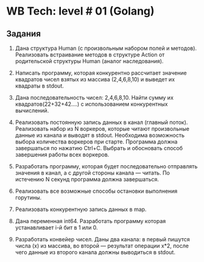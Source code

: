 # WB Tech: level # 01 (Golang)

## Задания
1. Дана структура Human (с произвольным набором полей и методов). Реализовать встраивание методов в структуре Action от родительской структуры Human (аналог наследования).

2. Написать программу, которая конкурентно рассчитает значение квадратов чисел взятых из массива (2,4,6,8,10) и выведет их квадраты в stdout.

3. Дана последовательность чисел: 2,4,6,8,10. Найти сумму их квадратов(22+32+42....) с использованием конкурентных вычислений.

4. Реализовать постоянную запись данных в канал (главный поток). Реализовать набор из N воркеров, которые читают произвольные данные из канала и выводят в stdout. Необходима возможность выбора количества воркеров при старте.
Программа должна завершаться по нажатию Ctrl+C. Выбрать и обосновать способ завершения работы всех воркеров.

5. Разработать программу, которая будет последовательно отправлять значения в канал, а с другой стороны канала — читать. По истечению N секунд программа должна завершаться.

6. Реализовать все возможные способы остановки выполнения горутины.

7. Реализовать конкурентную запись данных в map.

8. Дана переменная int64. Разработать программу которая устанавливает i-й бит в 1 или 0.

9. Разработать конвейер чисел. Даны два канала: в первый пишутся числа (x) из массива, во второй — результат операции x*2, после чего данные из второго канала должны выводиться в stdout.

10. Дана последовательность температурных колебаний: -25.4, -27.0 13.0, 19.0, 15.5, 24.5, -21.0, 32.5. Объединить данные значения в группы с шагом в 10 градусов. Последовательность в подмножноствах не важна.
Пример: -20:{-25.0, -27.0, -21.0}, 10:{13.0, 19.0, 15.5}, 20: {24.5}, etc.

11. Реализовать пересечение двух неупорядоченных множеств.

12. Имеется последовательность строк - (cat, cat, dog, cat, tree) создать для нее собственное множество.

13. Поменять местами два числа без создания временной переменной.

14. Разработать программу, которая в рантайме способна определить тип переменной: int, string, bool, channel из переменной типа interface{}.

15. К каким негативным последствиям может привести данный фрагмент кода, и как это исправить? Приведите корректный пример реализации.
	var justString string func someFunc() {
		v := createHugeString(1 << 10)
		justString = v[:100]
	}
	func main() { 
		someFunc()
	}

16. Реализовать быструю сортировку массива (quicksort) встроенными методами языка.

17. Реализовать бинарный поиск встроенными методами языка.

18. Реализовать структуру-счетчик, которая будет инкрементироваться в конкурентной среде. По завершению программа должна выводить итоговое значение счетчика.

19. Разработать программу, которая переворачивает подаваемую на ход строку (например: «главрыба — абырвалг»). Символы могут быть unicode.

20. Разработать программу, которая переворачивает слова в строке. Пример: «snow dog sun — sun dog snow».

21. Реализовать паттерн «адаптер» на любом примере.

22. Разработать программу, которая перемножает, делит, складывает, вычитает две числовых переменных a,b, значение которых > 2^20.

23. Удалить i-ый элемент из слайса.

24. Разработать программу нахождения расстояния между двумя точками, которые представлены в виде структуры Point с инкапсулированными параметрами x,y и конструктором.

25. Реализовать собственную функцию sleep.

26. Разработать программу, которая проверяет, что все символы в строке уникальные (true — если уникальные, false etc). Функция проверки должна быть регистронезависимой.
	Например:
	abcd — true 
	abCdefAaf — false 
	aabcd — false

## Устные вопросы
1. Какой самый эффективный способ конкатенации строк?
2. Что такое интерфейсы, как они применяются в Go?
3. Чем отличаются RWMutex от Mutex?
4. Чем отличаются буферизированные и не буферизированные каналы?
5. Какой размер у структуры struct{}{}?
6. Есть ли в Go перегрузка методов или операторов?
7. В какой последовательности будут выведены элементы map[int]int?
	Пример:
	m[0]=1 m[1]=124 m[2]=281
8. В чем разница make и new?
9. Сколько существует способов задать переменную типа slice или map?
10. Что выведет данная программа и почему?
	```shell
	func update(p *int) { 
	     b := 2
	     p = &b
	}
	func main() { 
	     var (
		a=1
		p = &a 
   	     )
	     fmt.Println(*p) 
	     update(p) 
	     fmt.Println(*p)
	}
	```
11. Что выведет данная программа и почему?
	```shell
	func main() {
	     wg := sync.WaitGroup{} 
	     for i := 0; i < 5; i++ {
		wg.Add(1)
		go func(wg sync.WaitGroup, i int) {
	  	     fmt.Println(i)
	 	     wg.Done() 
		}(wg, i)
	     }
	     wg.Wait() 
	     fmt.Println("exit")
	}
	```
12. Что выведет данная программа и почему?
	```shell
	func main() { 
	     n := 0
	     if true {
		n := 1
		n++ 
	     }
	     fmt.Println(n) 
	}
	```
13. Что выведет данная программа и почему?
	```shell
	func someAction(v []int8, b int8) { 
	     v[0] = 100
	     v = append(v, b)
	}
	func main() {
	     var a = []int8{1, 2, 3, 4, 5} 
	     someAction(a, 6) 
	     fmt.Println(a)
	}
	```
14. Что выведет данная программа и почему?
	```shell
	func main() {
	     slice := []string{"a", "a"}
	     func(slice []string) {
		slice = append(slice, "a") 
		slice[0] = "b"
		slice[1] = "b" 
		fmt.Print(slice)
	     }(slice)
	     fmt.Print(slice) 
	}
	```
